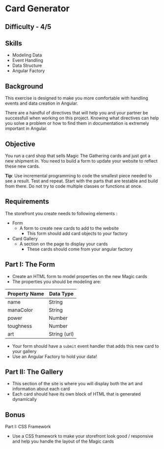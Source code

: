 Card Generator
===========

Difficulty - 4/5
---------

Skills
--------
- Modeling Data
- Event Handling
- Data Structure
- Angular Factory


Background
--------
This exercise is designed to make you more comfortable with handling events and data creation in Angular.

There are a handful of directives that will help you and your partner be successfull when working on this project.  Knowing what directives can help you solve a problem or how to find them in documentation is extremely important in Angular.

Objective
-------
You run a card shop that sells Magic The Gathering cards and just got a new shipment in.  You need to build a form to update your website to reflect these new cards.

<strong>Tip</strong>: Use incremental programming to code the smallest piece needed to see a result. Test and repeat. Start with the parts that are testable and build from there. Do not try to code multiple classes or functions at once.

Requirements
----------
The storefront you create needs to following elements :

- Form 
    - A form to create new cards to add to the website
        - This form should add card objects to your factory
- Card Gallery
    - A section on the page to display your cards
        - These cards should come from your angular factory

Part I: The Form
-----------
- Create an HTML form to model properties on the new Magic cards
- The properties you should be modeling are:

| Property Name | Data Type   |
|---------------|-------------|
| name          | String      |
| manaColor     | String      |
| power         | Number      |
| toughness     | Number      |
| art           | String (url)|    |

- Your form should have a `submit` event handler that adds this new card to your gallery
- Use an Angular Factory to hold your data!

Part II: The Gallery
-----------
- This section of the site is where you will display both the art and information about each card
- Each card should have its own block of HTML that is generated dynamically


Bonus
-----------
Part I: CSS Framework
- Use a CSS framework to make your storefront look good / responsive and help you handle the layout of the Magic cards